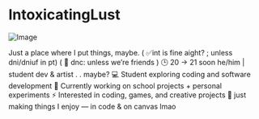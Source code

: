 # IntoxicatingLust
![Image](https://github.com/user-attachments/assets/dccb2d00-1538-4d26-b739-299d65874b09)

Just a place where I put things, maybe.
( ✅int is fine aight? ; unless dni/dniuf in pt) ( 🚫 dnc: unless we’re friends ) 
🕒 20 → 21 soon
he/him | student dev & artist . . maybe? 
💻 Student exploring coding and software development 
🚀 Currently working on school projects + personal experiments
⚡ Interested in coding, games, and creative projects 
🌙 just making things I enjoy — in code & on canvas lmao
